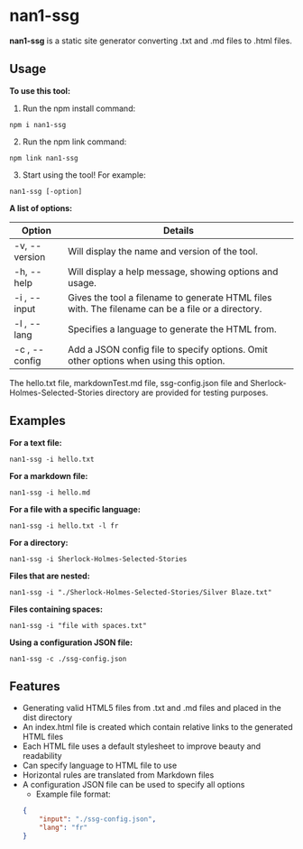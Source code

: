 # nan1-ssg

**nan1-ssg** is a static site generator converting .txt and .md files to .html files.

## Usage

**To use this tool:**

1. Run the npm install command:
```
npm i nan1-ssg
```

2. Run the npm link command:
```
npm link nan1-ssg
```

3. Start using the tool! For example:

```
nan1-ssg [-option]
```

**A list of options:**

|  Option  | Details |
| ---------------| ---------------|
| -v, --version | Will display the name and version of the tool. |
| -h, --help | Will display a help message, showing options and usage. |
| -i <filename>, --input <filename> | Gives the tool a filename to generate HTML files with. The filename can be a file or a directory. |
| -l <language>, --lang <language> | Specifies a language to generate the HTML from. |
| -c <configFile>, --config <configFile> | Add a JSON config file to specify options. Omit other options when using this option. |

The hello.txt file, markdownTest.md file, ssg-config.json file and Sherlock-Holmes-Selected-Stories directory are provided for testing purposes.

## Examples

**For a text file:**
```
nan1-ssg -i hello.txt
```

**For a markdown file:**
```
nan1-ssg -i hello.md
```

**For a file with a specific language:**
```
nan1-ssg -i hello.txt -l fr
```  
  
**For a directory:**
```
nan1-ssg -i Sherlock-Holmes-Selected-Stories
```

**Files that are nested:**
```
nan1-ssg -i "./Sherlock-Holmes-Selected-Stories/Silver Blaze.txt"
```

**Files containing spaces:**
```
nan1-ssg -i "file with spaces.txt"
```

**Using a configuration JSON file:**
```
nan1-ssg -c ./ssg-config.json
```

## Features

- Generating valid HTML5 files from .txt and .md files and placed in the dist directory
- An index.html file is created which contain relative links to the generated HTML files
- Each HTML file uses a default stylesheet to improve beauty and readability
- Can specify language to HTML file to use
- Horizontal rules are translated from Markdown files
- A configuration JSON file can be used to specify all options
    - Example file format:
    ```json
    {
        "input": "./ssg-config.json",
        "lang": "fr"
    }
    ```
